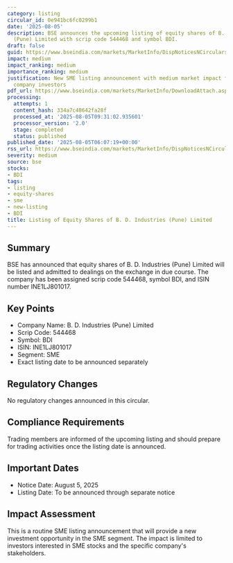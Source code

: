```yaml
---
category: listing
circular_id: 0e941bc6fc0299b1
date: '2025-08-05'
description: BSE announces the upcoming listing of equity shares of B. D. Industries
  (Pune) Limited with scrip code 544468 and symbol BDI.
draft: false
guid: https://www.bseindia.com/markets/MarketInfo/DispNoticesNCirculars.aspx?Noticeid={BD06C1C5-B367-4DC2-B66C-7C18814A7443}&noticeno=20250805-2&dt=08/05/2025&icount=2&totcount=16&flag=0
impact: medium
impact_ranking: medium
importance_ranking: medium
justification: New SME listing announcement with medium market impact for specific
  company investors
pdf_url: https://www.bseindia.com/markets/MarketInfo/DownloadAttach.aspx?id=20250805-2&attachedId=
processing:
  attempts: 1
  content_hash: 334a7c48642fa28f
  processed_at: '2025-08-05T09:31:02.935601'
  processor_version: '2.0'
  stage: completed
  status: published
published_date: '2025-08-05T06:07:19+00:00'
rss_url: https://www.bseindia.com/markets/MarketInfo/DispNoticesNCirculars.aspx?Noticeid={BD06C1C5-B367-4DC2-B66C-7C18814A7443}&noticeno=20250805-2&dt=08/05/2025&icount=2&totcount=16&flag=0
severity: medium
source: bse
stocks:
- BDI
tags:
- listing
- equity-shares
- sme
- new-listing
- BDI
title: Listing of Equity Shares of B. D. Industries (Pune) Limited
---
```


## Summary

BSE has announced that equity shares of B. D. Industries (Pune) Limited will be listed and admitted to dealings on the exchange in due course. The company has been assigned scrip code 544468, symbol BDI, and ISIN number INE1LJ801017.

## Key Points

- Company Name: B. D. Industries (Pune) Limited
- Scrip Code: 544468
- Symbol: BDI
- ISIN: INE1LJ801017
- Segment: SME
- Exact listing date to be announced separately

## Regulatory Changes

No regulatory changes announced in this circular.

## Compliance Requirements

Trading members are informed of the upcoming listing and should prepare for trading activities once the listing date is announced.

## Important Dates

- Notice Date: August 5, 2025
- Listing Date: To be announced through separate notice

## Impact Assessment

This is a routine SME listing announcement that will provide a new investment opportunity in the SME segment. The impact is limited to investors interested in SME stocks and the specific company's stakeholders.
